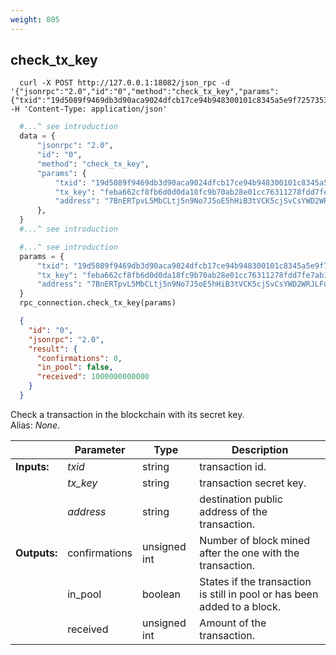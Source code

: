 ```yaml
---
weight: 805
---
```


## **check_tx_key**

```shell
  curl -X POST http://127.0.0.1:18082/json_rpc -d '{"jsonrpc":"2.0","id":"0","method":"check_tx_key","params":{"txid":"19d5089f9469db3d90aca9024dfcb17ce94b948300101c8345a5e9f7257353be","tx_key":"feba662cf8fb6d0d0da18fc9b70ab28e01cc76311278fdd7fe7ab16360762b06","address":"7BnERTpvL5MbCLtj5n9No7J5oE5hHiB3tVCK5cjSvCsYWD2WRJLFuWeKTLiXo5QJqt2ZwUaLy2Vh1Ad51K7FNgqcHgjW85o"}}' -H 'Content-Type: application/json'
```
```python
  #...^ see introduction
  data = {
      "jsonrpc": "2.0",
      "id": "0",
      "method": "check_tx_key",
      "params": {
          "txid": "19d5089f9469db3d90aca9024dfcb17ce94b948300101c8345a5e9f7257353be",
          "tx_key": "feba662cf8fb6d0d0da18fc9b70ab28e01cc76311278fdd7fe7ab16360762b06",
          "address": "7BnERTpvL5MbCLtj5n9No7J5oE5hHiB3tVCK5cjSvCsYWD2WRJLFuWeKTLiXo5QJqt2ZwUaLy2Vh1Ad51K7FNgqcHgjW85o",
      },
  }
  #...^ see introduction
```
```py
  #...^ see introduction
  params = {
      "txid": "19d5089f9469db3d90aca9024dfcb17ce94b948300101c8345a5e9f7257353be",
      "tx_key": "feba662cf8fb6d0d0da18fc9b70ab28e01cc76311278fdd7fe7ab16360762b06",
      "address": "7BnERTpvL5MbCLtj5n9No7J5oE5hHiB3tVCK5cjSvCsYWD2WRJLFuWeKTLiXo5QJqt2ZwUaLy2Vh1Ad51K7FNgqcHgjW85o",
  }
  rpc_connection.check_tx_key(params)
```
```json
  {
    "id": "0",
    "jsonrpc": "2.0",
    "result": {
      "confirmations": 0,
      "in_pool": false,
      "received": 1000000000000
    }
  }
```
Check a transaction in the blockchain with its secret key.  
Alias: *None*.  

|             | Parameter     | Type         | Description
| ---         | ---           | ---          | ---
|**Inputs:**  | *txid*        | string       | transaction id.
|             | *tx_key*      | string       | transaction secret key.
|             | *address*     | string       | destination public address of the transaction.
|**Outputs:** | confirmations | unsigned int | Number of block mined after the one with the transaction.
|             | in_pool       | boolean      | States if the transaction is still in pool or has been added to a block.
|             | received      | unsigned int | Amount of the transaction.